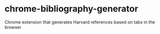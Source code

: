 chrome-bibliography-generator
=============================

Chrome extension that generates Harvard references based on tabs in the browser
